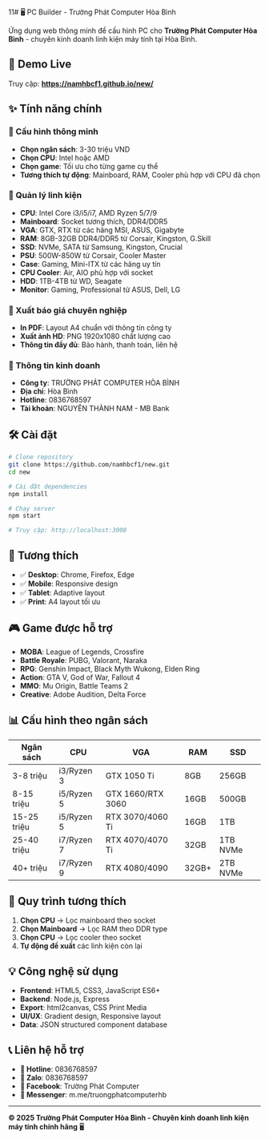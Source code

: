 11# 🖥️ PC Builder - Trường Phát Computer Hòa Bình

Ứng dụng web thông minh để cấu hình PC cho **Trường Phát Computer Hòa Bình** - chuyên kinh doanh linh kiện máy tính tại Hòa Bình.

## 🌟 Demo Live

Truy cập: **https://namhbcf1.github.io/new/**

## ✨ Tính năng chính

### 🎯 Cấu hình thông minh
- **Chọn ngân sách**: 3-30 triệu VND
- **Chọn CPU**: Intel hoặc AMD  
- **Chọn game**: Tối ưu cho từng game cụ thể
- **Tương thích tự động**: Mainboard, RAM, Cooler phù hợp với CPU đã chọn

### 🔧 Quản lý linh kiện
- **CPU**: Intel Core i3/i5/i7, AMD Ryzen 5/7/9
- **Mainboard**: Socket tương thích, DDR4/DDR5
- **VGA**: GTX, RTX từ các hãng MSI, ASUS, Gigabyte
- **RAM**: 8GB-32GB DDR4/DDR5 từ Corsair, Kingston, G.Skill
- **SSD**: NVMe, SATA từ Samsung, Kingston, Crucial
- **PSU**: 500W-850W từ Corsair, Cooler Master
- **Case**: Gaming, Mini-ITX từ các hãng uy tín
- **CPU Cooler**: Air, AIO phù hợp với socket
- **HDD**: 1TB-4TB từ WD, Seagate
- **Monitor**: Gaming, Professional từ ASUS, Dell, LG

### 📄 Xuất báo giá chuyên nghiệp
- **In PDF**: Layout A4 chuẩn với thông tin công ty
- **Xuất ảnh HD**: PNG 1920x1080 chất lượng cao
- **Thông tin đầy đủ**: Bảo hành, thanh toán, liên hệ

### 💼 Thông tin kinh doanh
- **Công ty**: TRƯỜNG PHÁT COMPUTER HÒA BÌNH
- **Địa chỉ**: Hòa Bình
- **Hotline**: 0836768597
- **Tài khoản**: NGUYÊN THÀNH NAM - MB Bank

## 🛠️ Cài đặt

```bash
# Clone repository
git clone https://github.com/namhbcf1/new.git
cd new

# Cài đặt dependencies
npm install

# Chạy server
npm start

# Truy cập: http://localhost:3000
```

## 📱 Tương thích

- ✅ **Desktop**: Chrome, Firefox, Edge
- ✅ **Mobile**: Responsive design
- ✅ **Tablet**: Adaptive layout
- ✅ **Print**: A4 layout tối ưu

## 🎮 Game được hỗ trợ

- **MOBA**: League of Legends, Crossfire
- **Battle Royale**: PUBG, Valorant, Naraka
- **RPG**: Genshin Impact, Black Myth Wukong, Elden Ring
- **Action**: GTA V, God of War, Fallout 4
- **MMO**: Mu Origin, Battle Teams 2
- **Creative**: Adobe Audition, Delta Force

## 📊 Cấu hình theo ngân sách

| Ngân sách | CPU | VGA | RAM | SSD |
|-----------|-----|-----|-----|-----|
| 3-8 triệu | i3/Ryzen 3 | GTX 1050 Ti | 8GB | 256GB |
| 8-15 triệu | i5/Ryzen 5 | GTX 1660/RTX 3060 | 16GB | 500GB |
| 15-25 triệu | i5/Ryzen 5 | RTX 3070/4060 Ti | 16GB | 1TB |
| 25-40 triệu | i7/Ryzen 7 | RTX 4070/4070 Ti | 32GB | 1TB NVMe |
| 40+ triệu | i7/Ryzen 9 | RTX 4080/4090 | 32GB+ | 2TB NVMe |

## 🔄 Quy trình tương thích

1. **Chọn CPU** → Lọc mainboard theo socket
2. **Chọn Mainboard** → Lọc RAM theo DDR type  
3. **Chọn CPU** → Lọc cooler theo socket
4. **Tự động đề xuất** các linh kiện còn lại

## 💡 Công nghệ sử dụng

- **Frontend**: HTML5, CSS3, JavaScript ES6+
- **Backend**: Node.js, Express
- **Export**: html2canvas, CSS Print Media
- **UI/UX**: Gradient design, Responsive layout
- **Data**: JSON structured component database

## 📞 Liên hệ hỗ trợ

- **📱 Hotline**: 0836768597
- **💬 Zalo**: 0836768597  
- **📘 Facebook**: Trường Phát Computer
- **💌 Messenger**: m.me/truongphatcomputerhb

---

**© 2025 Trường Phát Computer Hòa Bình - Chuyên kinh doanh linh kiện máy tính chính hãng** 🖥️ 